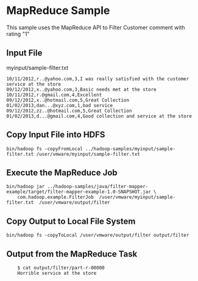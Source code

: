 # MapReduce Sample
This sample uses the MapReduce API to Filter Customer comment with rating "1"

## Input File
myinput/sample-filter.txt

	10/11/2012,r..@yahoo.com,3,I was really satisfied with the customer service at the store
	09/12/2012,x..@yahoo.com,3,Basic needs met at the store
	10/11/2012,r.@gmail.com,4,Excellent
	09/12/2012,x..@hotmail.com,5,Great Collection
	01/02/2013,dan...@xyz.com,1,bad service
	09/12/2012,zz..@hotmail.com,5,Great Collection
	01/02/2013,d...@gmail.com,4,Good collection and service at the store

## Copy Input File into HDFS
	
	bin/hadoop fs -copyFromLocal ../hadoop-samples/myinput/sample-filter.txt /user/vmware/myinput/sample-filter.txt

## Execute the MapReduce Job
	
	bin/hadoop jar ../hadoop-samples/java/filter-mapper-example/target/filter-mapper-example-1.0-SNAPSHOT.jar \
  		com.hadoop.example.FilterJob  /user/vmware/myinput/sample-filter.txt  /user/vmware/output/filter 
  
## Copy Output to Local File System  

	bin/hadoop fs -copyToLocal /user/vmware/output/filter output/filter
	
	
## Output from the MapReduce Task
   
        $ cat output/filter/part-r-00000 
        Horrible service at the store
        
   
  
